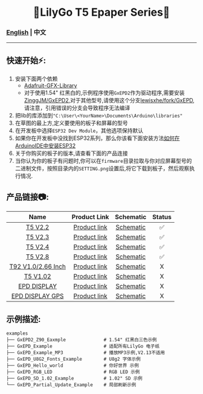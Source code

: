 

<h1 align = "center">🌟LilyGo T5 Epaper Series🌟</h1>

### [English](../README.MD) | 中文

--------------------------------------


<h2 align = "left">快速开始⚡:</h2>

1. 安装下面两个依赖
    - [Adafruit-GFX-Library](https://github.com/adafruit/Adafruit-GFX-Library)
    - 对于使用1.54" 红黑白的,示例程序使用`GxEPD2`作为驱动程序,需要安装[ZinggJM/GxEPD2](https://github.com/ZinggJM/GxEPD2),对于其他型号,请使用这个分支[lewisxhe/fork/GxEPD](https://github.com/lewisxhe/GxEPD),请注意，引用错误的分支会导致程序无法编译
2. 把lib的库添加到`"C:\User\<YourName>\Documents\Arduino\libraries"`
3. 在草图的最上方,定义要使用的板子和屏幕的型号
4. 在开发板中选择`ESP32 Dev Module`，其他选项保持默认
5. 如果你在开发板中没找到ESP32系列，那么你该看下面安装方法[如何在ArduinoIDE中安装ESP32](https://github.com/espressif/arduino-esp32/blob/master/docs/arduino-ide/boards_manager.md)
6. 关于你购买的板子的版本,请查看下面的产品连接
7. 当你认为你的板子有问题时,你可以在`firmware`目录拉取与你对应屏幕型号的二进制文件，按照目录内的`SETTING.png`设置后,将它下载到板子，然后观察执行情况.



<h2 align = "left">产品链接📷:</h2>

|          Name          |                             Product  Link                             |              Schematic              | Status |
| :--------------------: | :-------------------------------------------------------------------: | :---------------------------------: | :----: |
|      [ T5 V2.2]()      |   [Product link](https://www.aliexpress.com/item/32850386996.html)    | [Schematic](./schematic/T5V2.2.pdf) |   ✅    |
|      [T5 V2.3]()       |   [Product link](https://www.aliexpress.com/item/32869729970.html)    | [Schematic](./schematic/T5V2.3.pdf) |   ✅    |
|      [T5 V2.4]()       |   [Product link](https://www.aliexpress.com/item/32860674791.html)    | [Schematic](./schematic/T5V2.4.pdf) |   ✅    |
|      [T5 V2.8]()       |   [Product link](https://www.aliexpress.com/item/32867880658.html)    | [Schematic](./schematic/T5v2.8.pdf) |   ✅    |
| [T92 V1.0/2.66 Inch]() |                           [Product link]()                            |            [Schematic]()            |   X    |
|      [T5 V1.02]()      | [Product link](https://www.aliexpress.com/item/1005002857956100.html) |            [Schematic]()            |   X    |
|    [EPD DISPLAY]()     |                           [Product link]()                            |            [Schematic]()            |   X    |
|  [EPD DISPLAY GPS]()   |                           [Product link]()                            |            [Schematic]()            |   X    |


<h2 align = "left">示例描述:</h2>

```
examples
├── GxEPD2_Z90_Eaxmple              # 1.54" 红黑白三色示例 
├── GxEPD_Example                   # 适配所有LilyGo 电子纸
├── GxEPD_Example_MP3               # 播放MP3示例,V2.13不适用 
├── GxEPD_U8G2_Fonts_Example        # U8g2 字体示例
├── GxEPD_Hello_world               # 你好世界 示例
├── GxEPD_RGB_LED                   # RGB LED 示例
├── GxEPD_SD_1.02_Example           # 1.02" SD 示例
└── GxEPD_Partial_Update_Example    # 局部刷新示例
```
